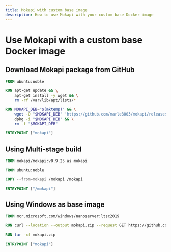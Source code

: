 ```yaml
---
title: Mokapi with custom base image
description: How to use Mokapi with your custom base Docker image
---
```


# Use Mokapi with a custom base Docker image

## Download Mokapi package from GitHub

```Dockerfile tab=Dockerfile  
FROM ubuntu:noble

RUN apt-get update && \
	apt-get install -y wget && \
	rm -rf /var/lib/apt/lists/*

RUN MOKAPI_DEB="$(mktemp)" && \
	wget -O "$MOKAPI_DEB" 'https://github.com/marle3003/mokapi/releases/download/v0.9.25/mokapi_0.9.25_linux_amd64.deb' --no-check-certificate && \
	dpkg -i "$MOKAPI_DEB" && \
	rm -f "$MOKAPI_DEB"
	
ENTRYPOINT ["mokapi"]
```

## Using Multi-stage build

```Dockerfile tab=Dockerfile  
FROM mokapi/mokapi:v0.9.25 as mokapi

FROM ubuntu:noble

COPY --from=mokapi /mokapi /mokapi

ENTRYPOINT ["/mokapi"]
```

## Using Windows as base image

```Dockerfile tab=Dockerfile  
FROM mcr.microsoft.com/windows/nanoserver:ltsc2019

RUN curl --location --output mokapi.zip --request GET https://github.com/marle3003/mokapi/releases/download/v0.9.25/mokapi_v0.9.25_windows_amd64.zip 

RUN tar -xf mokapi.zip
	
ENTRYPOINT ["mokapi"]
```